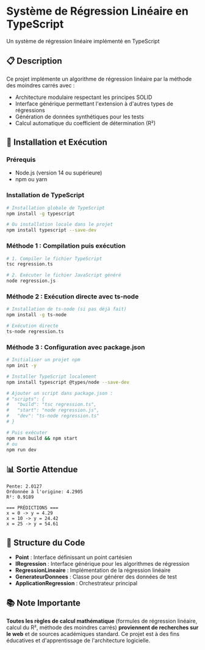 # Système de Régression Linéaire en TypeScript

Un système de régression linéaire implémenté en TypeScript 

## 📋 Description

Ce projet implémente un algorithme de régression linéaire par la méthode des moindres carrés avec :
- Architecture modulaire respectant les principes SOLID
- Interface générique permettant l'extension à d'autres types de régressions
- Génération de données synthétiques pour les tests
- Calcul automatique du coefficient de détermination (R²)


## 🚀 Installation et Exécution

### Prérequis
- Node.js (version 14 ou supérieure)
- npm ou yarn

### Installation de TypeScript
```bash
# Installation globale de TypeScript
npm install -g typescript

# Ou installation locale dans le projet
npm install typescript --save-dev
```
### Méthode 1 : Compilation puis exécution
```bash
# 1. Compiler le fichier TypeScript
tsc regression.ts

# 2. Exécuter le fichier JavaScript généré
node regression.js
```

### Méthode 2 : Exécution directe avec ts-node
```bash
# Installation de ts-node (si pas déjà fait)
npm install -g ts-node

# Exécution directe
ts-node regression.ts
```

### Méthode 3 : Configuration avec package.json
```bash
# Initialiser un projet npm
npm init -y

# Installer TypeScript localement
npm install typescript @types/node --save-dev

# Ajouter un script dans package.json :
# "scripts": {
#   "build": "tsc regression.ts",
#   "start": "node regression.js",
#   "dev": "ts-node regression.ts"
# }

# Puis exécuter
npm run build && npm start
# ou
npm run dev
```

## 📊 Sortie Attendue

```=== RÉGRESSION LINÉAIRE ===
Pente: 2.0127
Ordonnée à l'origine: 4.2905
R²: 0.9189

=== PRÉDICTIONS ===
x = 0 -> y = 4.29
x = 10 -> y = 24.42
x = 25 -> y = 54.61
```

## 🔧 Structure du Code

- **Point** : Interface définissant un point cartésien
- **IRegression** : Interface générique pour les algorithmes de régression
- **RegressionLineaire** : Implémentation de la régression linéaire
- **GenerateurDonnees** : Classe pour générer des données de test
- **ApplicationRegression** : Orchestrateur principal

## 📚 Note Importante

**Toutes les règles de calcul mathématique** (formules de régression linéaire, calcul du R², méthode des moindres carrés) **proviennent de recherches sur le web** et de sources académiques standard. Ce projet est à des fins éducatives et d'apprentissage de l'architecture logicielle.

